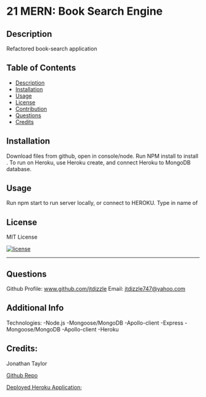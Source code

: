 # 21 MERN: Book Search Engine


## Description

  Refactored book-search application
  
  
  ## Table of Contents 
  
  
  - [Description](#description)
  - [Installation](#installation)
  - [Usage](#usage)
  - [License](#license)
  - [Contribution](#contribution)
  - [Questions](#questions)
  - [Credits](#credits)
  
  
  ## Installation
  Download files from github, open in console/node. Run NPM install to install . To run on Heroku, use Heroku create, and connect Heroku to MongoDB database.
  
  ## Usage
  Run npm start to run server locally, or connect to HEROKU. Type in name of 


  ## License
  MIT License

  [![license](https://img.shields.io/badge/license-MITLicense-blue)](https://shields.io)


  ---
  
  
  

  ## Questions
  Github Profile: www.github.com/jtdizzle
  Email: jtdizzle747@yahoo.com

 
  ## Additional Info
  Technologies:
  -Node.js
  -Mongoose/MongoDB
  -Apollo-client
  -Express
  -Mongoose/MongoDB
  -Apollo-client
  -Heroku
  

  ## Credits:

  Jonathan Taylor

  [Github Repo](https://github.com/jtdizzle/Book-Search-Engine "Github Repo")
  
  
  [Deployed Heroku Application](https://.herokuapp.com/ "Heroku app");
